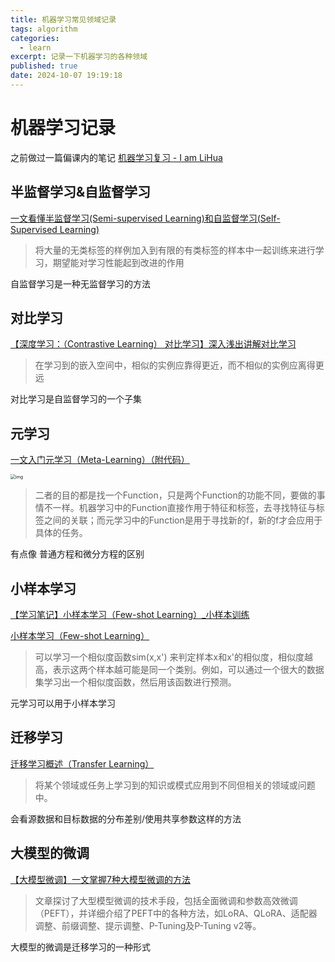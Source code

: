 ```yaml
---
title: 机器学习常见领域记录
tags: algorithm
categories:
  - learn
excerpt: 记录一下机器学习的各种领域
published: true
date: 2024-10-07 19:19:18
---
```


# 机器学习记录

之前做过一篇偏课内的笔记 [机器学习复习 - I am LiHua](https://iamlihua.github.io/2024/06/09/ml-learn/)

## 半监督学习&自监督学习

[一文看懂半监督学习(Semi-supervised Learning)和自监督学习(Self-Supervised Learning)](https://blog.csdn.net/qq_44015059/article/details/106448533)

> 将大量的无类标签的样例加入到有限的有类标签的样本中一起训练来进行学习，期望能对学习性能起到改进的作用

自监督学习是一种无监督学习的方法

## 对比学习

[【深度学习：（Contrastive Learning） 对比学习】深入浅出讲解对比学习](https://blog.csdn.net/jcfszxc/article/details/135381129)

> 在学习到的嵌入空间中，相似的实例应靠得更近，而不相似的实例应离得更远

对比学习是自监督学习的一个子集

## 元学习

[一文入门元学习（Meta-Learning）（附代码）](https://zhuanlan.zhihu.com/p/136975128)

<img src="https://pic4.zhimg.com/v2-2155d09e7227f572140b5e01c420daf7.webp" alt="img" style="zoom:50%;" />

> 二者的目的都是找一个Function，只是两个Function的功能不同，要做的事情不一样。机器学习中的Function直接作用于特征和标签，去寻找特征与标签之间的关联；而元学习中的Function是用于寻找新的f，新的f才会应用于具体的任务。

有点像 普通方程和微分方程的区别

## 小样本学习

[【学习笔记】小样本学习（Few-shot Learning）_小样本训练](https://blog.csdn.net/zhaohongfei_358/article/details/124057980)

[小样本学习（Few-shot Learning）](https://zhuanlan.zhihu.com/p/61215293)

> 可以学习一个相似度函数sim(x,x') 来判定样本x和x'的相似度，相似度越高，表示这两个样本越可能是同一个类别。例如，可以通过一个很大的数据集学习出一个相似度函数，然后用该函数进行预测。

元学习可以用于小样本学习

## 迁移学习

[迁移学习概述（Transfer Learning）](https://blog.csdn.net/dakenz/article/details/85954548)

> 将某个领域或任务上学习到的知识或模式应用到不同但相关的领域或问题中。

会看源数据和目标数据的分布差别/使用共享参数这样的方法

## 大模型的微调

[【大模型微调】一文掌握7种大模型微调的方法](https://community.modelscope.cn/66f907112db35d1195f223b8.html)

> 文章探讨了大型模型微调的技术手段，包括全面微调和参数高效微调（PEFT），并详细介绍了PEFT中的各种方法，如LoRA、QLoRA、适配器调整、前缀调整、提示调整、P-Tuning及P-Tuning v2等。

大模型的微调是迁移学习的一种形式

